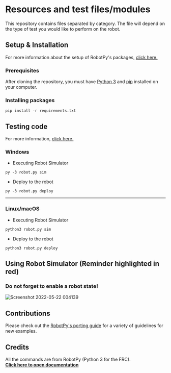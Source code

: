 # Resources and test files/modules

This repository contains files separated by category. The file will depend on the type of test you would like to perform on the robot.
## Setup & Installation
For more information about the setup of RobotPy's packages, <a href="https://robotpy.readthedocs.io/en/stable/install/index.html">click here.</a><br>
### Prerequisites
After cloning the repository, you must have <a href="https://www.python.org/downloads/">Python 3</a> and <a href="https://pypi.org/project/pip/">pip</a> installed on your computer.
### Installing packages
```
pip install -r requirements.txt
```
## Testing code
For more information, <a href="https://robotpy.readthedocs.io/en/stable/guide/deploy.html">click here.</a><br>
### Windows
- Executing Robot Simulator
```
py -3 robot.py sim
```
- Deploy to the robot
```
py -3 robot.py deploy
```
---
### Linux/macOS
- Executing Robot Simulator
```
python3 robot.py sim
```
- Deploy to the robot
```
python3 robot.py deploy
```
## Using Robot Simulator (Reminder highlighted in red)
### Do not forget to enable a robot state!<br>
![Screenshot 2022-05-22 004139](https://user-images.githubusercontent.com/73722088/169677573-44665203-6c40-4d09-a6f8-7b2e23cbed30.png)

## Contributions
Please check out the <a href="https://github.com/robotpy/examples/blob/main/CONTRIBUTING.md">RobotPy's porting guide</a> for a variety of guidelines for new examples.

## Credits
All the commands are from RobotPy (Python 3 for the FRC).<br>
**<a href="https://robotpy.readthedocs.io/en/stable/index.html">Click here to open documentation</a>**
